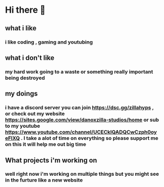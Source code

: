 # Hi there 👋
## what i like
### i like coding , gaming and youtubing 
## what i don't like
### my hard work going to a waste or something really important being destroyed
## my doings
### i have a discord server you can join https://dsc.gg/zillahyps , or check out my website https://sites.google.com/view/danoxzilla-studios/home or sub to my youtube https://www.youtube.com/channel/UCECklQADQCwCzph0oyeFlXQ . I take a alot of time on everything so please support me on this it will help me out big time

## What projects i'm working on 
### well right now i'm working on multiple things but you might see in the furture like a new website 
